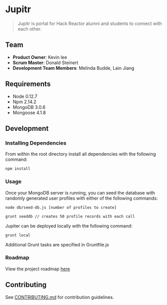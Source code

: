 # Jupitr

> Jupitr is portal for Hack Reactor alumni and students to connect with each other.

## Team

  - __Product Owner__: Kevin lee
  - __Scrum Master__: Donald Steinert
  - __Development Team Members__: Melinda Budde, Lain Jiang

## Requirements

- Node 0.12.7
- Npm 2.14.2
- MongoDB 3.0.6
- Mongoose 4.1.8

## Development

### Installing Dependencies

From within the root directory install all dependencies with the following command:

```
npm install
```

### Usage

Once your MongoDB server is running, you can seed the database with randomly generated user profiles with either of the following commands:

```
node db/seed-db.js [number of profiles to create]
```
```
grunt seeddb // creates 50 profile records with each call
```

Jupiter can be deployed locally with the following command:

```
grunt local
```

Additional Grunt tasks are specified in Gruntfile.js

### Roadmap

View the project roadmap [here](https://github.com/Jupitr/Jupitr/issues)

## Contributing

See [CONTRIBUTING.md](CONTRIBUTING.md) for contribution guidelines.
